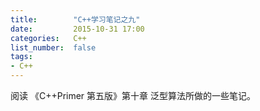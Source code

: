 ```yaml
---
title:        "C++学习笔记之九"
date:         2015-10-31 17:00
categories:   C++
list_number:  false
tags:
- C++
---
```


阅读 《C++Primer 第五版》第十章 泛型算法所做的一些笔记。

<!--more-->

#